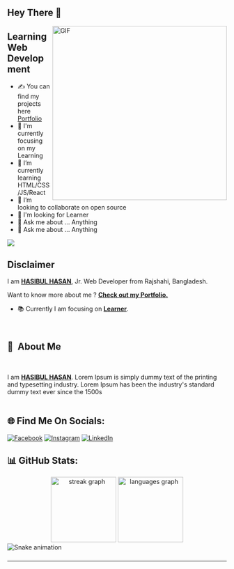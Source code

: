 ## Hey There 👋

<img align="right" alt="GIF" src="https://raw.githubusercontent.com/arafathussendev/arafathussendev/main/images/coding.gif" width="400" height="auto" />

## Learning Web Development


- ✍ You can find my projects here [Portfolio](https://advarten.com)
- 🔭 I'm currently focusing on my Learning
- 🌱 I’m currently learning HTML/CSS/JS/React
- 👯 I’m looking to collaborate on open source
- 🤔 I'm looking for Learner
- 💬 Ask me about ... Anything
- 💬 Ask me about ... Anything

[![](https://visitcount.itsvg.in/api?id=hasibul-af&icon=0&color=0)](https://visitcount.itsvg.in)

</center>
</a>

## Disclaimer

I am [**HASIBUL HASAN**](https://advarten.com), Jr. Web Developer from Rajshahi, Bangladesh. 

Want to know more about me ? [**Check out my Portfolio.**](https://advarten.com)

- 📚 Currently I am focusing on [**Learner**](https://advarten.com).

<br/>

## 🤔  About Me
<br>

I am [**HASIBUL HASAN**](https://advarten.com). Lorem Ipsum is simply dummy text of the printing and typesetting industry. Lorem Ipsum has been the industry's standard dummy text ever since the 1500s
<br/>
<br/>

## 🌐 Find Me On Socials:
[![Facebook](https://img.shields.io/badge/Facebook-%231877F2.svg?logo=Facebook&logoColor=white)](https://facebook.com/hasibul.af) 
[![Instagram](https://img.shields.io/badge/Instagram-%23E4405F.svg?logo=Instagram&logoColor=white)](https://instagram.com/hasibul.af) 
[![LinkedIn](https://img.shields.io/badge/LinkedIn-%230077B5.svg?logo=linkedin&logoColor=white)](https://linkedin.com/in/in/hasibul-af) 


## 📊 GitHub Stats:

<div align="center">
  <img src="https://streak-stats.demolab.com?user=hasibul-af&locale=en&mode=daily&theme=dracula&hide_border=false&border_radius=5&order=3" height="150" alt="streak graph"  />
  <img src="https://github-readme-stats.vercel.app/api/top-langs?username=hasibul-af&locale=en&hide_title=false&layout=compact&card_width=320&langs_count=5&theme=dracula&hide_border=false&order=2" height="150" alt="languages graph"  />
</div>

<img src="https://raw.githubusercontent.com/hasibul-af/hasibul-af/output/snake.svg" alt="Snake animation" />

###
---
